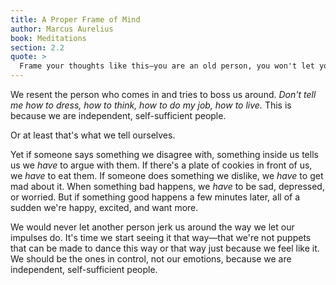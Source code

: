 ```yaml
---
title: A Proper Frame of Mind
author: Marcus Aurelius
book: Meditations
section: 2.2
quote: >
  Frame your thoughts like this—you are an old person, you won't let yourself be enslaved by this any longer, no longer pulled like a puppet by every impulse, and you'll stop complaining about your present fortune or deading the future.
---
```


We resent the person who comes in and tries to boss us around. _Don't tell me how to dress, how to think, how to do my job, how to live._ This is because we are independent, self-sufficient people.

Or at least that's what we tell ourselves.

Yet if someone says something we disagree with, something inside us tells us we _have_ to argue with them. If there's a plate of cookies in front of us, we _have_ to eat them. If someone does something we dislike, we _have_ to get mad about it. When something bad happens, we _have_ to be sad, depressed, or worried. But if something good happens a few minutes later, all of a sudden we're happy, excited, and want more.

We would never let another person jerk us around the way we let our impulses do. It's time we start seeing it that way—that we're not puppets that can be made to dance this way or that way just because we feel like it. We should be the ones in control, not our emotions, because we are independent, self-sufficient people.
